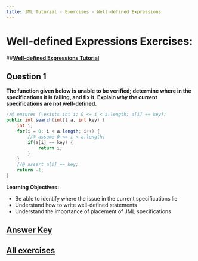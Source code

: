 ```yaml
---
title: JML Tutorial - Exercises - Well-defined Expressions
---
```

# Well-defined Expressions Exercises:
##**[Well-defined Expressions Tutorial](https://www.openjml.org/tutorial/WellDefinedExpressions)**

## **Question 1**
**The function given below is unable to be verified; determine where in the specifications it is failing, and fix it. Explain why the current specifications are not well-defined.**
```Java
//@ ensures (\exists int i; 0 <= i < a.length; a[i] == key);
public int search(int[] a, int key) {
	int i;
  	for(i = 0; i < a.length; i++) {
		//@ assume 0 <= i < a.length;
		if(a[i] == key) { 
			return i;	
		}
	}
	//@ assert a[i] == key;
	return -1;
}
```
**Learning Objectives:**
+ Be able to identify where the issue in the current specifications lie 
+ Understand how to write well-defined statements
+ Understand the importance of placement of JML specifications 

## **[Answer Key](WellDefinedExKey.md)**
## **[All exercises](https://www.openjml.org/tutorial/exercises/exercises)**